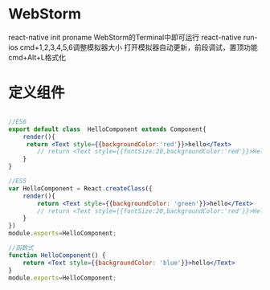 # WebStorm
react-native init proname
WebStorm的Terminal中即可运行
react-native run-ios
cmd+1,2,3,4,5,6调整模拟器大小
打开模拟器自动更新，前段调试，置顶功能
cmd+Alt+L格式化
# 定义组件
```jsx

//ES6
export default class  HelloComponent extends Component{
    render(){
     return <Text style={{backgroundColor:'red'}}>hello</Text>
        // return <Text style={{fontSize:20,backgroundColor:'red'}}>Hello</Text>
    }
}

//ES5
var HelloComponent = React.createClass({
    render(){
        return <Text style={{backgroundColor: 'green'}}>hello</Text>
        // return <Text style={{fontSize:20,backgroundColor:'red'}}>Hello</Text>
    }
})
module.exports=HelloComponent;

//函数式
function HelloComponent() {
    return <Text style={{backgroundColor: 'blue'}}>hello</Text>
}
module.exports=HelloComponent;

```
